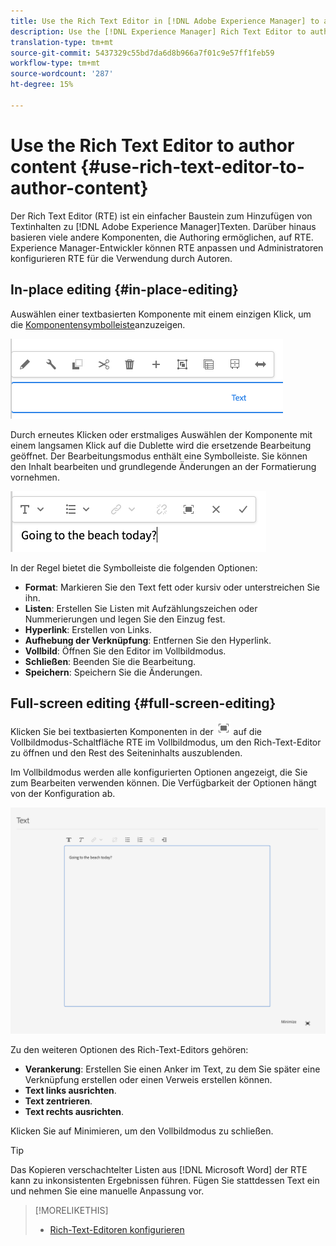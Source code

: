 ```yaml
---
title: Use the Rich Text Editor in [!DNL Adobe Experience Manager] to author content.
description: Use the [!DNL Experience Manager] Rich Text Editor to author content.
translation-type: tm+mt
source-git-commit: 5437329c55bd7da6d8b966a7f01c9e57ff1feb59
workflow-type: tm+mt
source-wordcount: '287'
ht-degree: 15%

---
```



# Use the Rich Text Editor to author content {#use-rich-text-editor-to-author-content}

Der Rich Text Editor (RTE) ist ein einfacher Baustein zum Hinzufügen von Textinhalten zu [!DNL Adobe Experience Manager]Texten. Darüber hinaus basieren viele andere Komponenten, die Authoring ermöglichen, auf RTE. Experience Manager-Entwickler können RTE anpassen und Administratoren konfigurieren RTE für die Verwendung durch Autoren.

## In-place editing {#in-place-editing}

Auswählen einer textbasierten Komponente mit einem einzigen Klick, um die [Komponentensymbolleiste](/help/sites-cloud/authoring/fundamentals/editing-content.md#component-toolbar)anzuzeigen.

![Die Komponenten-Symbolleiste](/help/sites-cloud/authoring/assets/editing-component-toolbar.png)

Durch erneutes Klicken oder erstmaliges Auswählen der Komponente mit einem langsamen Klick auf die Dublette wird die ersetzende Bearbeitung geöffnet. Der Bearbeitungsmodus enthält eine Symbolleiste. Sie können den Inhalt bearbeiten und grundlegende Änderungen an der Formatierung vornehmen.

![Bearbeiten im Kontext mit dem RTE](/help/sites-cloud/authoring/assets/rte-in-place-editing.png)

In der Regel bietet die Symbolleiste die folgenden Optionen:

* **Format**: Markieren Sie den Text fett oder kursiv oder unterstreichen Sie ihn.
* **Listen**: Erstellen Sie Listen mit Aufzählungszeichen oder Nummerierungen und legen Sie den Einzug fest.
* **Hyperlink**: Erstellen von Links.
* **Aufhebung der Verknüpfung**: Entfernen Sie den Hyperlink.
* **Vollbild**: Öffnen Sie den Editor im Vollbildmodus.
* **Schließen**: Beenden Sie die Bearbeitung.
* **Speichern**: Speichern Sie die Änderungen.

## Full-screen editing {#full-screen-editing}

Klicken Sie bei textbasierten Komponenten in der ![Symbolleiste](/help/sites-cloud/authoring/assets/editing-full-screen.png) auf die Vollbildmodus-Schaltfläche [](/help/sites-cloud/authoring/fundamentals/editing-content.md#component-toolbar) RTE im Vollbildmodus, um den Rich-Text-Editor zu öffnen und den Rest des Seiteninhalts auszublenden.

Im Vollbildmodus werden alle konfigurierten Optionen angezeigt, die Sie zum Bearbeiten verwenden können. Die Verfügbarkeit der Optionen hängt von der Konfiguration ab. <!--Full screen mode displays all the configured options that you can use for authoring. The availability of options [depends on the configuration](/help/sites-administering/rich-text-editor.md).-->

![RTE im Vollbildmodus](/help/sites-cloud/authoring/assets/rte-full-screen.png)

Zu den weiteren Optionen des Rich-Text-Editors gehören:

* **Verankerung**: Erstellen Sie einen Anker im Text, zu dem Sie später eine Verknüpfung erstellen oder einen Verweis erstellen können.
* **Text links ausrichten**.
* **Text zentrieren**.
* **Text rechts ausrichten**.

Klicken Sie auf Minimieren, um den Vollbildmodus zu schließen.

>[!Tip]
>
>Das Kopieren verschachtelter Listen aus [!DNL Microsoft Word] der RTE kann zu inkonsistenten Ergebnissen führen. Fügen Sie stattdessen Text ein und nehmen Sie eine manuelle Anpassung vor.

>[!MORELIKETHIS]
>
>* [Rich-Text-Editoren konfigurieren](/help/implementing/developing/extending/rich-text-editor.md)

